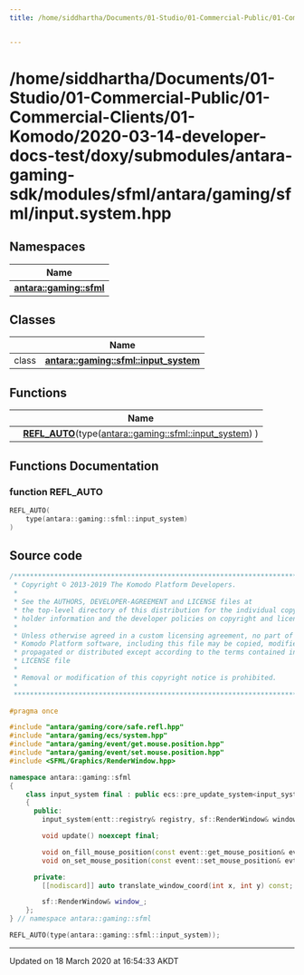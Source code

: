 ```yaml
---
title: /home/siddhartha/Documents/01-Studio/01-Commercial-Public/01-Commercial-Clients/01-Komodo/2020-03-14-developer-docs-test/doxy/submodules/antara-gaming-sdk/modules/sfml/antara/gaming/sfml/input.system.hpp


---
```


# /home/siddhartha/Documents/01-Studio/01-Commercial-Public/01-Commercial-Clients/01-Komodo/2020-03-14-developer-docs-test/doxy/submodules/antara-gaming-sdk/modules/sfml/antara/gaming/sfml/input.system.hpp







## Namespaces

| Name           |
| -------------- |
| **[antara::gaming::sfml](Namespaces/namespaceantara_1_1gaming_1_1sfml.md)**  |

## Classes

|                | Name           |
| -------------- | -------------- |
| class | **[antara::gaming::sfml::input_system](Classes/classantara_1_1gaming_1_1sfml_1_1input__system.md)**  |


## Functions

|                | Name           |
| -------------- | -------------- |
|  | **[REFL_AUTO](Files/sfml_2antara_2gaming_2sfml_2input_8system_8hpp.md#function-refl_auto)**(type([antara::gaming::sfml::input_system](Classes/classantara_1_1gaming_1_1sfml_1_1input__system.md)) )  |







## Functions Documentation

### function REFL_AUTO

```cpp
REFL_AUTO(
    type(antara::gaming::sfml::input_system) 
)
```
































## Source code

```cpp
/******************************************************************************
 * Copyright © 2013-2019 The Komodo Platform Developers.                      *
 *                                                                            *
 * See the AUTHORS, DEVELOPER-AGREEMENT and LICENSE files at                  *
 * the top-level directory of this distribution for the individual copyright  *
 * holder information and the developer policies on copyright and licensing.  *
 *                                                                            *
 * Unless otherwise agreed in a custom licensing agreement, no part of the    *
 * Komodo Platform software, including this file may be copied, modified,     *
 * propagated or distributed except according to the terms contained in the   *
 * LICENSE file                                                               *
 *                                                                            *
 * Removal or modification of this copyright notice is prohibited.            *
 *                                                                            *
 ******************************************************************************/

#pragma once

#include "antara/gaming/core/safe.refl.hpp"
#include "antara/gaming/ecs/system.hpp"
#include "antara/gaming/event/get.mouse.position.hpp"
#include "antara/gaming/event/set.mouse.position.hpp"
#include <SFML/Graphics/RenderWindow.hpp>

namespace antara::gaming::sfml
{
    class input_system final : public ecs::pre_update_system<input_system>
    {
      public:
        input_system(entt::registry& registry, sf::RenderWindow& window) noexcept;

        void update() noexcept final;

        void on_fill_mouse_position(const event::get_mouse_position& evt) noexcept;
        void on_set_mouse_position(const event::set_mouse_position& evt) noexcept;

      private:
        [[nodiscard]] auto translate_window_coord(int x, int y) const;

        sf::RenderWindow& window_;
    };
} // namespace antara::gaming::sfml

REFL_AUTO(type(antara::gaming::sfml::input_system));
```


-------------------------------

Updated on 18 March 2020 at 16:54:33 AKDT
